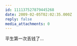 ```yaml
---
id: 111137527879445268
date: 2009-02-05T02:02:35.000Z
reply: false
media_attachments: 0
---
```


平生第一次丢钱了…

